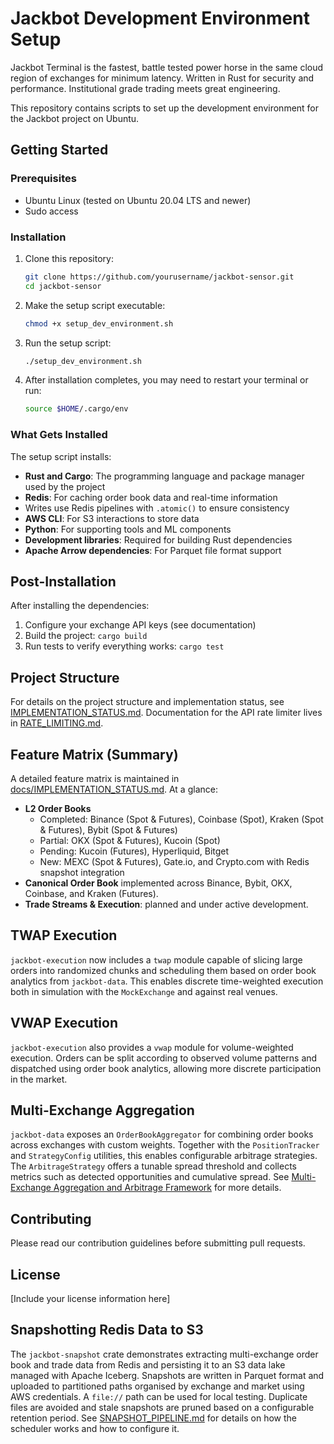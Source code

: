 # Jackbot Development Environment Setup

Jackbot Terminal is the fastest, battle tested power horse in the same cloud region of exchanges for minimum latency. Written in Rust for security and performance. Institutional grade trading meets great engineering.

This repository contains scripts to set up the development environment for the Jackbot project on Ubuntu.

## Getting Started

### Prerequisites

- Ubuntu Linux (tested on Ubuntu 20.04 LTS and newer)
- Sudo access

### Installation

1. Clone this repository:
   ```bash
   git clone https://github.com/yourusername/jackbot-sensor.git
   cd jackbot-sensor
   ```

2. Make the setup script executable:
   ```bash
   chmod +x setup_dev_environment.sh
   ```

3. Run the setup script:
   ```bash
   ./setup_dev_environment.sh
   ```

4. After installation completes, you may need to restart your terminal or run:
   ```bash
   source $HOME/.cargo/env
   ```

### What Gets Installed

The setup script installs:

- **Rust and Cargo**: The programming language and package manager used by the project
- **Redis**: For caching order book data and real-time information
- Writes use Redis pipelines with `.atomic()` to ensure consistency
- **AWS CLI**: For S3 interactions to store data
- **Python**: For supporting tools and ML components
- **Development libraries**: Required for building Rust dependencies
- **Apache Arrow dependencies**: For Parquet file format support

## Post-Installation

After installing the dependencies:

1. Configure your exchange API keys (see documentation)
2. Build the project: `cargo build`
3. Run tests to verify everything works: `cargo test`

## Project Structure

For details on the project structure and implementation status, see [IMPLEMENTATION_STATUS.md](docs/IMPLEMENTATION_STATUS.md).
Documentation for the API rate limiter lives in [RATE_LIMITING.md](docs/RATE_LIMITING.md).
## Feature Matrix (Summary)

A detailed feature matrix is maintained in [docs/IMPLEMENTATION_STATUS.md](docs/IMPLEMENTATION_STATUS.md). At a glance:

- **L2 Order Books**
  - Completed: Binance (Spot & Futures), Coinbase (Spot), Kraken (Spot & Futures), Bybit (Spot & Futures)
  - Partial: OKX (Spot & Futures), Kucoin (Spot)
  - Pending: Kucoin (Futures), Hyperliquid, Bitget
  - New: MEXC (Spot & Futures), Gate.io, and Crypto.com with Redis snapshot integration
- **Canonical Order Book** implemented across Binance, Bybit, OKX, Coinbase, and Kraken (Futures).
- **Trade Streams & Execution**: planned and under active development.

## TWAP Execution

`jackbot-execution` now includes a `twap` module capable of slicing large orders
into randomized chunks and scheduling them based on order book analytics from
`jackbot-data`. This enables discrete time-weighted execution both in
simulation with the `MockExchange` and against real venues.

## VWAP Execution

`jackbot-execution` also provides a `vwap` module for volume-weighted execution.
Orders can be split according to observed volume patterns and dispatched using
order book analytics, allowing more discrete participation in the market.

## Multi-Exchange Aggregation

`jackbot-data` exposes an `OrderBookAggregator` for combining order books across exchanges with custom weights. Together with the `PositionTracker` and `StrategyConfig` utilities, this enables configurable arbitrage strategies. The `ArbitrageStrategy` offers a tunable spread threshold and collects metrics such as detected opportunities and cumulative spread. See [Multi-Exchange Aggregation and Arbitrage Framework](docs/MULTI_EXCHANGE_ARBITRAGE.md) for more details.


## Contributing

Please read our contribution guidelines before submitting pull requests.

## License

[Include your license information here] 
## Snapshotting Redis Data to S3

The `jackbot-snapshot` crate demonstrates extracting multi-exchange order book and trade data from Redis and persisting it to an S3 data lake managed with Apache Iceberg. Snapshots are written in Parquet format and uploaded to partitioned paths organised by exchange and market using AWS credentials. A `file://` path can be used for local testing. Duplicate files are avoided and stale snapshots are pruned based on a configurable retention period. See [SNAPSHOT_PIPELINE.md](docs/SNAPSHOT_PIPELINE.md) for details on how the scheduler works and how to configure it.

